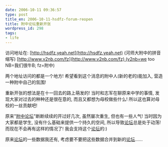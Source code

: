 ```yaml
---
date: 2006-10-11 09:36:57
type: post
title_en: 2006-10-11-hsdfz-forum-reopen
title: 附中论坛重新开张
wordpress_id: 298
tags:
- life
---
```


访问地址在:
[http://hsdfz.yeah.net](http://hsdfz.yeah.net) (河师大附中的拼音缩写)
[http://www.v2nb.com/fz](http://www.v2nb.com/fz) (v2nb=we too NB=我们很牛B; fz=附中)

两个地址访问的都是一个地方! 希望看到这个消息的附中人(新的老的)能加入, 营造一种附中自己的氛围!

重新开张的想法是在十一回去的路上萌发的! 当时和志军在聊原来中学的事情, 发现大家对过去的种种还是很在意的, 而且又都想为母校做些什么! 所以这也算对母校的一丝贡献吧!

原来"[附中论坛](http://nickcheng.com/hsdfz.yeah.net)"断断续续的开过好几次, 虽然屡次重生, 但也有一些人气! 当时因为大家都是学生, 没有什么基础来提供一个持久的空间, 所以导致[论坛](http://hsdfz.yeah.net)总是处于动荡! 而现在不会再有这样的情况了! 我会支持这个[论坛](http://hsdfz.yeah.net)的:)

原来[论坛](http://hsdfz.yeah.net)的一些数据我还有, 考虑要不要把这些数据合并到新的[论坛](http://hsdfz.yeah.net)......
